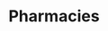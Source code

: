 ---
layout: default
name: index
title: Pharmacies
nav_order: 2
has_children: true
has_toc: false
---